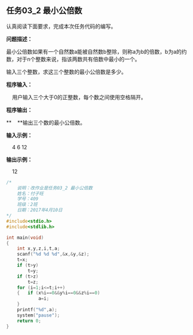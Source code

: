 ## 任务03_2  最小公倍数 

认真阅读下面要求，完成本次任务代码的编写。

**问题描述：**

最小公倍数如果有一个自然数a能被自然数b整除，则称a为b的倍数，b为a的约数，对于n个整数来说，指该两数共有倍数中最小的一个。

输入三个整数，求这三个整数的最小公倍数是多少。

**程序输入：**

    用户输入三个大于0的正整数，每个数之间使用空格隔开。

**程序输出：**

**    **输出三个数的最小公倍数。

**输入示例：**

    4 6 12

**输出示例：**

    12

```c
/*
	说明：改作业是任务03_2 最小公倍数
	姓名：付子旺
	学号：409
	班级：2班
	日期：2017年4月10日
*/
#include<stdio.h>
#include<stdlib.h>

int main(void)
{
    int x,y,z,i,t,a;
	scanf("%d %d %d",&x,&y,&z);
	t=x;
	if (t>y)
		t=y;
	if (t>z)
		t=z;
	for (i=1;i<=t;i++)
	{	if (x%i==0&&y%i==0&&z%i==0)
			a=i;
	}
	printf("%d",a);
	system("pause");
	return 0;
}
```



